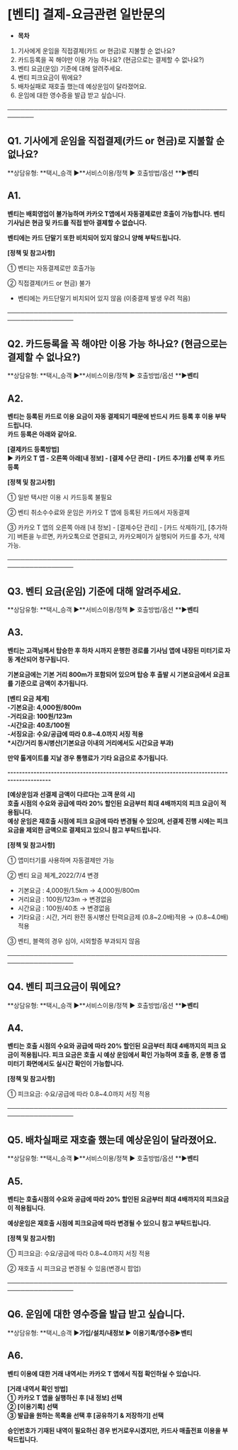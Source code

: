 # [벤티] 결제-요금관련 일반문의

* **목차**

1. 기사에게 운임을 직접결제(카드 or 현금)로 지불할 순 없나요?
2. 카드등록을 꼭 해야만 이용 가능 하나요? (현금으로는 결제할 수 없나요?)
3. 벤티 요금(운임) 기준에 대해 알려주세요.
4. 벤티 피크요금이 뭐에요?
5. 배차실패로 재호출 했는데 예상운임이 달라졌어요.
6. 운임에 대한 영수증을 발급 받고 싶습니다.

────────────────────────────────────────────────────────

**Q1. 기사에게 운임을 직접결제(카드 or 현금)로 지불할 순 없나요?**
-------------------------------------------

**상담유형: **택시\_승객 ▶**서비스이용/정책 **▶** 호출방법/옵션 **▶****벤티****

**A1.**
-------

**벤티는 배회영업이 불가능하며 카카오 T앱에서 자동결제로만 호출이 가능합니다. 벤티 기사님은 현금 및 카드를 직접 받아 결제할 수 없습니다.**

**벤티에는 카드 단말기 또한 비치되어 있지 않으니 양해 부탁드립니다.**

**[정책 및 참고사항]**

① 벤티는 자동결제로만 호출가능

② 직접결제(카드 or 현금) 불가

* 벤티에는 카드단말기 비치되어 있지 않음 (이중결제 발생 우려 적음)

─────────────────────────────────────────────────────────────────

**Q2. 카드등록을 꼭 해야만 이용 가능 하나요? (현금으로는 결제할 수 없나요?)**
-------------------------------------------------

**상담유형: **택시\_승객 ▶**서비스이용/정책 **▶** 호출방법/옵션 **▶****벤티****

**A2.**
-------

**벤티는 등록된 카드로 이용 요금이 자동 결제되기 때문에 반드시 카드 등록 후 이용 부탁드립니다.**   
**카드 등록은 아래와 같아요.**

**[결제카드 등록방법]**   
**▶ 카카오 T 앱 - 오른쪽 아래[내 정보] - [결제 수단 관리] - [카드 추가]를 선택 후 카드 등록**

**[정책 및 참고사항]**

① 일반 택시만 이용 시 카드등록 불필요

② 벤티 취소수수료와 운임은 카카오 T 앱에 등록된 카드에서 자동결제

③ 카카오 T 앱의 오른쪽 아래 [내 정보] - [결제수단 관리] - [카드 삭제하기], [추가하기] 버튼을 누르면, 카카오톡으로 연결되고, 카카오페이가 실행되어 카드를 추가, 삭제 가능.

─────────────────────────────────────────────────────────────────

**Q3. 벤티 요금(운임) 기준에 대해 알려주세요.**
-------------------------------

**상담유형: **택시\_승객 ▶**서비스이용/정책 **▶** 호출방법/옵션 **▶****벤티****

**A3.**
-------

**벤티는 고객님께서 탑승한 후 하차 시까지 운행한 경로를 기사님 앱에 내장된 미터기로 자동 계산되어 청구됩니다.**

**기본요금에는 기본 거리 800m가 포함되어 있으며 탑승 후 출발 시 기본요금에서 요금표를 기준으로 금액이 추가됩니다.**

**[벤티 요금 체계]**  
**-기본요금: 4,000원/800m**  
**-거리요금: 100원/123m**  
**-시간요금: 40초/100원**  
**-서징요금: 수요/공급에 따라 0.8~4.0까지 서징 적용**  
**\*시간/거리 동시병산(기본요금 이내의 거리에서도 시간요금 부과)**

**만약 톨게이트를 지날 경우 통행료가 기타 요금으로 추가됩니다.**

**-------------------------------------------------------------------------------------------**

**[예상운임과 선결제 금액이 다르다는 고객 문의 시]**  
**호출 시점의 수요와 공급에 따라 20% 할인된 요금부터 최대 4배까지의 피크 요금이 적용됩니다.**   
**예상 운임은 재호출 시점에 피크 요금에 따라 변경될 수 있으며, 선결제 진행 시에는 피크 요금을 제외한 금액으로 결제되고 있으니 참고 부탁드립니다.**

**[정책 및 참고사항]**

① 앱미터기를 사용하며 자동결제만 가능

② 벤티 요금 체계\_2022/7/4 변경

* 기본요금 : 4,000원/1.5km → 4,000원/800m
* 거리요금 : 100원/123m → 변경없음
* 시간요금 : 100원/40초 → 변경없음
* 기타요금 : 시간, 거리 완전 동시병산 탄력요금제 (0.8~2.0배)적용 → (0.8~4.0배)적용

③ 벤티, 블랙의 경우 심야, 시외할증 부과되지 않음

─────────────────────────────────────────────────────────────────

**Q4. 벤티 피크요금이 뭐에요?**
---------------------

**상담유형: **택시\_승객 ▶**서비스이용/정책 **▶** 호출방법/옵션 **▶****벤티****

**A4.**
-------

**벤티는 호출 시점의 수요와 공급에 따라 20% 할인된 요금부터 최대 4배까지의 피크 요금이 적용됩니다. 피크 요금은 호출 시 예상 운임에서 확인 가능하며 호출 중, 운행 중 앱 미터기 화면에서도 실시간 확인이 가능합니다.**

**[정책 및 참고사항]**

① 피크요금: 수요/공급에 따라 0.8~4.0까지 서징 적용

─────────────────────────────────────────────────────────────────

**Q5. 배차실패로 재호출 했는데 예상운임이 달라졌어요.**
----------------------------------

**상담유형: **택시\_승객 ▶**서비스이용/정책 **▶** 호출방법/옵션 **▶****벤티****

**A5.**
-------

**벤티는 호출시점의 수요와 공급에 따라 20% 할인된 요금부터 최대 4배까지의 피크요금이 적용됩니다.**

**예상운임은 재호출 시점에 피크요금에 따라 변경될 수 있으니 참고 부탁드립니다.**

**[정책 및 참고사항]**

① 피크요금: 수요/공급에 따라 0.8~4.0까지 서징 적용

② 재호출 시 피크요금 변경될 수 있음(변경시 팝업)

─────────────────────────────────────────────────────────────────

**Q6. 운임에 대한 영수증을 발급 받고 싶습니다.**
-------------------------------

**상담유형: **택시\_승객 ▶**가입/설치/내정보 **▶** 이용기록/영수증**▶****벤티****

**A6.**
-------

**벤티 이용에 대한 거래 내역서는 카카오 T 앱에서 직접 확인하실 수 있습니다.**

**[거래 내역서 확인 방법]**  
**① 카카오 T 앱을 실행하신 후 [내 정보] 선택**  
**② [이용기록] 선택**  
**③ 발급을 원하는 목록을 선택 후 [공유하기 & 저장하기] 선택**

**승인번호가 기재된 내역이 필요하신 경우 번거로우시겠지만, 카드사 매출전표 이용을 부탁드립니다.**